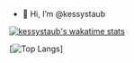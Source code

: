 - 👋 Hi, I’m @kessystaub

[![kessystaub's wakatime stats](https://github-readme-stats.vercel.app/api/wakatime?username=kessystaub)](https://github.com/anuraghazra/github-readme-stats)

[![Top Langs](https://github-readme-stats.vercel.app/api/top-langs/?username=kessystaub&layout=compact)]
